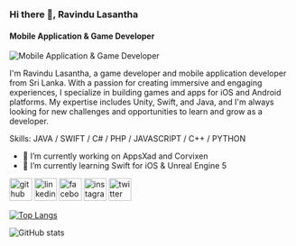 ### Hi there 👋, Ravindu Lasantha
#### Mobile Application & Game Developer
![Mobile Application & Game Developer](https://media.licdn.com/dms/image/D5616AQEXJgdKTfKGVQ/profile-displaybackgroundimage-shrink_350_1400/0/1673076143141?e=1688601600&v=beta&t=UirhLsSWC2JKQqO38vcqbzNshwT079udCen1StVjQ8Q)

I'm Ravindu Lasantha, a game developer and mobile application developer from Sri Lanka. With a passion for creating immersive and engaging experiences, I specialize in building games and apps for iOS and Android platforms. My expertise includes Unity, Swift, and Java, and I'm always looking for new challenges and opportunities to learn and grow as a developer. 

Skills: JAVA / SWIFT / C# / PHP / JAVASCRIPT / C++ / PYTHON

- 🔭 I’m currently working on AppsXad and Corvixen 
- 🌱 I’m currently learning Swift for iOS & Unreal Engine 5 


[<img src='https://cdn.jsdelivr.net/npm/simple-icons@3.0.1/icons/github.svg' alt='github' height='40'>](https://github.com/ravindulasantha)  [<img src='https://cdn.jsdelivr.net/npm/simple-icons@3.0.1/icons/linkedin.svg' alt='linkedin' height='40'>](https://www.linkedin.com/in/ravindu-lasantha-45765a1a0/)  [<img src='https://cdn.jsdelivr.net/npm/simple-icons@3.0.1/icons/facebook.svg' alt='facebook' height='40'>](https://www.facebook.com/ravindu.lasantha.31)  [<img src='https://cdn.jsdelivr.net/npm/simple-icons@3.0.1/icons/instagram.svg' alt='instagram' height='40'>](https://www.instagram.com/ravindu99lasa/)  [<img src='https://cdn.jsdelivr.net/npm/simple-icons@3.0.1/icons/twitter.svg' alt='twitter' height='40'>](https://twitter.com/ravindulasantha)  

[![Top Langs](https://github-readme-stats.vercel.app/api/top-langs/?username=ravindulasantha)](https://github.com/anuraghazra/github-readme-stats)

![GitHub stats](https://github-readme-stats.vercel.app/api?username=ravindulasantha&show_icons=true)  
